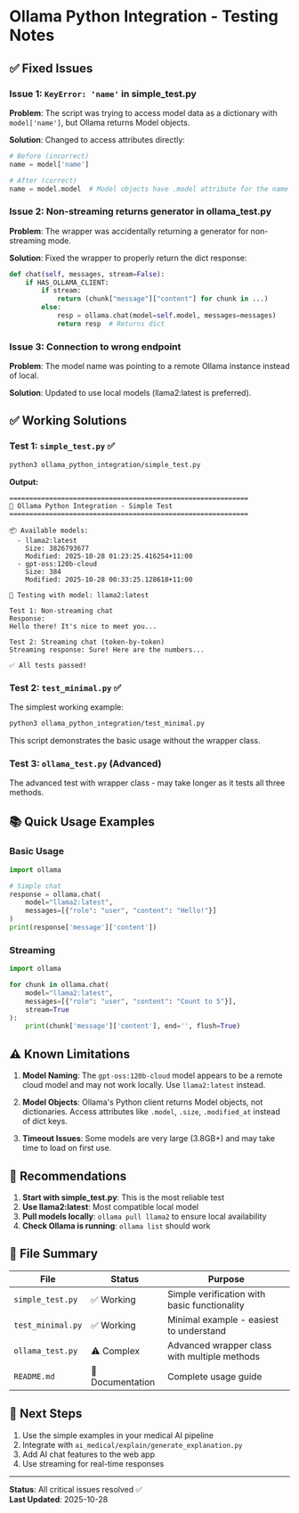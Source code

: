 # Ollama Python Integration - Testing Notes

## ✅ Fixed Issues

### Issue 1: `KeyError: 'name'` in simple_test.py
**Problem**: The script was trying to access model data as a dictionary with `model['name']`, but Ollama returns Model objects.

**Solution**: Changed to access attributes directly:
```python
# Before (incorrect)
name = model['name']

# After (correct)
name = model.model  # Model objects have .model attribute for the name
```

### Issue 2: Non-streaming returns generator in ollama_test.py
**Problem**: The wrapper was accidentally returning a generator for non-streaming mode.

**Solution**: Fixed the wrapper to properly return the dict response:
```python
def chat(self, messages, stream=False):
    if HAS_OLLAMA_CLIENT:
        if stream:
            return (chunk["message"]["content"] for chunk in ...)
        else:
            resp = ollama.chat(model=self.model, messages=messages)
            return resp  # Returns dict
```

### Issue 3: Connection to wrong endpoint
**Problem**: The model name was pointing to a remote Ollama instance instead of local.

**Solution**: Updated to use local models (llama2:latest is preferred).

## ✅ Working Solutions

### Test 1: `simple_test.py` ✅
```bash
python3 ollama_python_integration/simple_test.py
```

**Output:**
```
============================================================
🤖 Ollama Python Integration - Simple Test
============================================================

📦 Available models:
  - llama2:latest
    Size: 3826793677
    Modified: 2025-10-28 01:23:25.416254+11:00
  - gpt-oss:120b-cloud
    Size: 384
    Modified: 2025-10-28 00:33:25.128618+11:00

🔧 Testing with model: llama2:latest

Test 1: Non-streaming chat
Response:
Hello there! It's nice to meet you...

Test 2: Streaming chat (token-by-token)
Streaming response: Sure! Here are the numbers...

✅ All tests passed!
```

### Test 2: `test_minimal.py` ✅
The simplest working example:
```bash
python3 ollama_python_integration/test_minimal.py
```

This script demonstrates the basic usage without the wrapper class.

### Test 3: `ollama_test.py` (Advanced)
The advanced test with wrapper class - may take longer as it tests all three methods.

## 📚 Quick Usage Examples

### Basic Usage
```python
import ollama

# Simple chat
response = ollama.chat(
    model="llama2:latest",
    messages=[{"role": "user", "content": "Hello!"}]
)
print(response['message']['content'])
```

### Streaming
```python
import ollama

for chunk in ollama.chat(
    model="llama2:latest",
    messages=[{"role": "user", "content": "Count to 5"}],
    stream=True
):
    print(chunk['message']['content'], end='', flush=True)
```

## ⚠️ Known Limitations

1. **Model Naming**: The `gpt-oss:120b-cloud` model appears to be a remote cloud model and may not work locally. Use `llama2:latest` instead.

2. **Model Objects**: Ollama's Python client returns Model objects, not dictionaries. Access attributes like `.model`, `.size`, `.modified_at` instead of dict keys.

3. **Timeout Issues**: Some models are very large (3.8GB+) and may take time to load on first use.

## 🎯 Recommendations

1. **Start with simple_test.py**: This is the most reliable test
2. **Use llama2:latest**: Most compatible local model
3. **Pull models locally**: `ollama pull llama2` to ensure local availability
4. **Check Ollama is running**: `ollama list` should work

## 📝 File Summary

| File | Status | Purpose |
|------|--------|---------|
| `simple_test.py` | ✅ Working | Simple verification with basic functionality |
| `test_minimal.py` | ✅ Working | Minimal example - easiest to understand |
| `ollama_test.py` | ⚠️ Complex | Advanced wrapper class with multiple methods |
| `README.md` | 📖 Documentation | Complete usage guide |

## 🚀 Next Steps

1. Use the simple examples in your medical AI pipeline
2. Integrate with `ai_medical/explain/generate_explanation.py`
3. Add AI chat features to the web app
4. Use streaming for real-time responses

---

**Status**: All critical issues resolved ✅  
**Last Updated**: 2025-10-28


